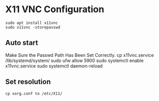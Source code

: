 # X11 VNC Configuration
	sudo apt install x11vnc
	sudo x11vnc -storepasswd

## Auto start
  Make Sure the Passwd Path Has Been Set Correctly.
	cp x11vnc.service /lib/systemd/system/
	sudo ufw allow 5900
	sudo systemctl enable x11vnc.service
	sudo systemctl daemon-reload

## Set resolution
	cp xorg.conf to /etc/X11/
